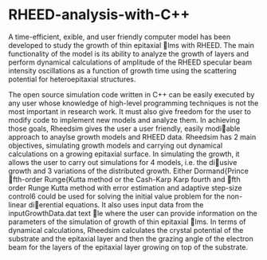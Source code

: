 # RHEED-analysis-with-C++

A time-efficient, 
exible, and user friendly computer model has been developed to study the growth
of thin epitaxial lms with RHEED. The main functionality of the model is its ability to analyze the
growth of layers and perform dynamical calculations of amplitude of the RHEED specular beam intensity
oscillations as a function of growth time using the scattering potential for heteroepitaxial structures.

The open source simulation code written in C++ can be easily executed by any user whose knowledge
of high-level programming techniques is not the most important in research work. It must also give freedom
for the user to modify code to implement new models and analyze them. In achieving those goals, Rheedsim
gives the user a user friendly, easily modiable approach to anaylse growth models and RHEED data.
Rheedsim has 2 main objectives, simulating growth models and carrying out dynamical calculations
on a growing epitaxial surface. In simulating the growth, it allows the user to carry out simulations for
4 models, i.e. the diusive growth and 3 variations of the distributed growth. Either Dormand{Prince
fth-order Runge{Kutta method or the Cash-Karp Karp fourth and fth order Runge Kutta method with
error estimation and adaptive step-size control6 could be used for solving the initial value problem for the
non-linear dierential equations. It also uses input data from the inputGrowthData.dat text le where the
user can provide information on the parameters of the simulation of growth of thin epitaxial lms.
In terms of dynamical calculations, Rheedsim calculates the crystal potential of the substrate and the
epitaxial layer and then the grazing angle of the electron beam for the layers of the epitaxial layer growing
on top of the substrate.


